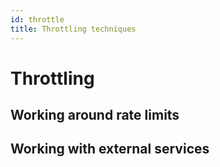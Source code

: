 ```yaml
---
id: throttle
title: Throttling techniques
---
```


# Throttling

## Working around rate limits

## Working with external services
